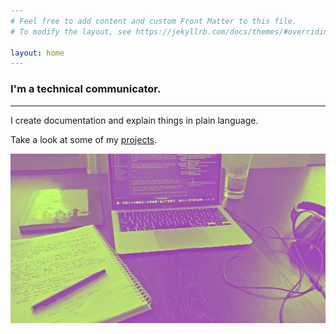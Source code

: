```yaml
---
# Feel free to add content and custom Front Matter to this file.
# To modify the layout, see https://jekyllrb.com/docs/themes/#overriding-theme-defaults

layout: home
---
```


### I'm a technical communicator.  

---

I create documentation and explain things in plain language.

Take a look at some of my [projects](http://www.caseystull.com/projects.html).

![desktop](/images/purple_noframe_small.png "desktop")

